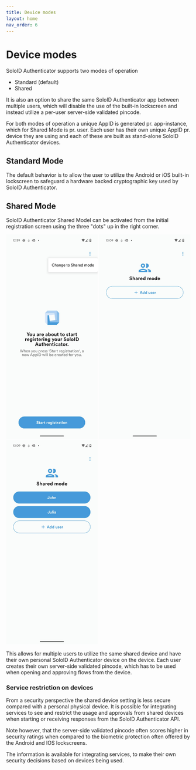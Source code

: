 ```yaml
---
title: Device modes
layout: home
nav_order: 6
---
```


# Device modes

SoloID Authenticator supports two modes of operation
* Standard (default)
* Shared


It is also an option to share the same SoloID Authenticator app between multiple users, which will disable the use of the built-in lockscreen and instead utilize a per-user server-side validated pincode. 

For both modes of operation a unique AppID is generated pr. app-instance, which for Shared Mode is pr. user. Each user has their own unique AppID pr. device they are using and each of these are built as stand-alone SoloID Authenticator devices.

## Standard Mode
The default behavior is to allow the user to utilize the Android or iOS built-in lockscreen to safeguard a hardware backed cryptographic key used by SoloID Authenticator. 

## Shared Mode
SoloID Authenticator Shared Model can be activated from the initial registration screen using the three "dots" up in the right corner.

<div>
  <img src="images/shared_mode1.jpg" alt="Shared Mode" width="250">
  <img src="images/shared_mode3.jpg" alt="Shared Mode" width="250">
  <img src="images/shared_mode2.jpg" alt="Shared Mode" width="250">
</div>

This allows for multiple users to utilize the same shared device and have their own personal SoloID Authenticator device on the device. 
Each user creates their own server-side validated pincode, which has to be used when opening and approving flows from the device. 

### Service restriction on devices
From a security perspective the shared device setting is less secure compared with a personal physical device. 
It is possible for integrating services to see and restrict the usage and approvals from shared devices when starting or receiving responses from the SoloID Authenticator API.

Note however, that the server-side validated pincode often scores higher in security ratings when compared to the biometric protection often offered by the Android and IOS lockscreens.

The information is available for integrating services, to make their own security decisions based on devices being used.
